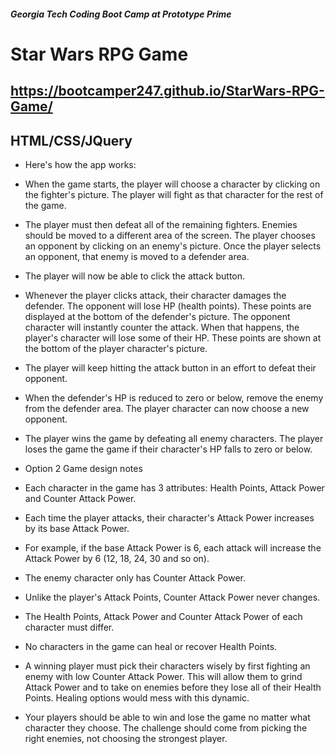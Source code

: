 ##### Georgia Tech Coding Boot Camp at Prototype Prime

# Star Wars RPG Game
## https://bootcamper247.github.io/StarWars-RPG-Game/
## HTML/CSS/JQuery

- Here's how the app works:

- When the game starts, the player will choose a character by clicking on the fighter's picture. The player will fight as that character for the rest of the game.

- The player must then defeat all of the remaining fighters. Enemies should be moved to a different area of the screen.
The player chooses an opponent by clicking on an enemy's picture.
Once the player selects an opponent, that enemy is moved to a defender area.

- The player will now be able to click the attack button.

- Whenever the player clicks attack, their character damages the defender. The opponent will lose HP (health points). These points are displayed at the bottom of the defender's picture. 
The opponent character will instantly counter the attack. When that happens, the player's character will lose some of their HP. These points are shown at the bottom of the player character's picture.

- The player will keep hitting the attack button in an effort to defeat their opponent.

- When the defender's HP is reduced to zero or below, remove the enemy from the defender area. The player character can now choose a new opponent.

- The player wins the game by defeating all enemy characters. The player loses the game the game if their character's HP falls to zero or below.

- Option 2 Game design notes

- Each character in the game has 3 attributes: Health Points, Attack Power and Counter Attack Power.

- Each time the player attacks, their character's Attack Power increases by its base Attack Power. 

- For example, if the base Attack Power is 6, each attack will increase the Attack Power by 6 (12, 18, 24, 30 and so on).

- The enemy character only has Counter Attack Power. 

- Unlike the player's Attack Points, Counter Attack Power never changes.

- The Health Points, Attack Power and Counter Attack Power of each character must differ.

- No characters in the game can heal or recover Health Points. 

- A winning player must pick their characters wisely by first fighting an enemy with low Counter Attack Power. This will allow them to grind Attack Power and to take on enemies before they lose all of their Health Points. Healing options would mess with this dynamic.

- Your players should be able to win and lose the game no matter what character they choose. The challenge should come from picking the right enemies, not choosing the strongest player.

